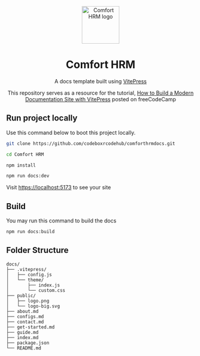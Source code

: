 <div align="center">
  <img src="https://Comfort HRM.vercel.app/logo-big.svg" width="100px" height="100px" alt="Comfort HRM logo" />
  <h1>Comfort HRM</h1>
  <p>A docs template built using <a href="https://vitepress.vuejs.org">VitePress</a></p>
  <p>This repository serves as a resource for the tutorial, <a href="https://www.freecodecamp.org/news/how-to-build-a-modern-documentation-site-with-vitepress/">How to Build a Modern Documentation Site with VitePress</a> posted on freeCodeCamp</p>
</div>

## Run project locally 

Use this command below to boot this project locally.

```bash
git clone https://github.com/codeboxrcodehub/comforthrmdocs.git

cd Comfort HRM

npm install

npm run docs:dev
```

Visit [https://localhost:5173](https://localhost:5173) to see your site

## Build
You may run this command to build the docs

```bash
npm run docs:build
```

## Folder Structure

```
docs/
├── .vitepress/
│   ├── config.js
│   └── theme/
│       ├── index.js
│       └── custom.css
├── public/
│   ├── logo.png
│   └── logo-big.svg
├── about.md
├── configs.md
├── contact.md
├── get-started.md
├── guide.md
├── index.md
├── package.json
└── README.md
```
